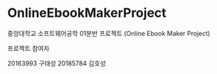 # OnlineEbookMakerProject
중앙대학교 소프트웨어공학 01분반 프로젝트 (Online Ebook Maker Project)

프로젝트 참여자

20163993 구태성
20185784 김호성
